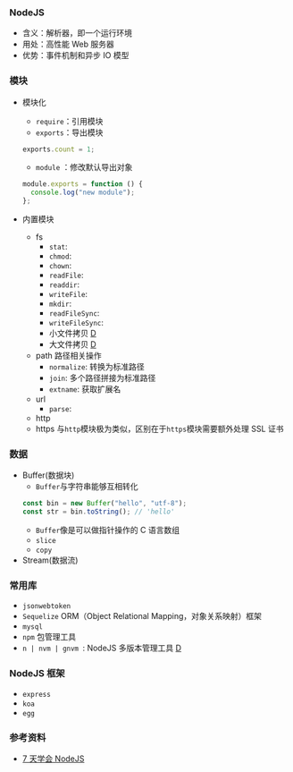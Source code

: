 ### NodeJS

- 含义：解析器，即一个运行环境
- 用处：高性能 Web 服务器
- 优势：事件机制和异步 IO 模型

### 模块

- 模块化

  - `require`：引用模块
  - `exports`：导出模块

  ```js
  exports.count = 1;
  ```

  - `module` ：修改默认导出对象

  ```js
  module.exports = function () {
    console.log("new module");
  };
  ```

- 内置模块
  - fs
    - `stat`:
    - `chmod`:
    - `chown`:
    - `readFile`:
    - `readdir`:
    - `writeFile`:
    - `mkdir`:
    - `readFileSync`:
    - `writeFileSync`:
    - 小文件拷贝 [D](./demos/copy1.js)
    - 大文件拷贝 [D](./demos/copyBig.js)
  - path 路径相关操作
    - `normalize`: 转换为标准路径
    - `join`: 多个路径拼接为标准路径
    - `extname`: 获取扩展名
  - url
    - `parse`:
  - http
  - https 与`http`模块极为类似，区别在于`https`模块需要额外处理 SSL 证书

### 数据

- Buffer(数据块)
  - `Buffer`与字符串能够互相转化
  ```js
  const bin = new Buffer("hello", "utf-8");
  const str = bin.toString(); // 'hello'
  ```
  - `Buffer`像是可以做指针操作的 C 语言数组
  - `slice`
  - `copy`
- Stream(数据流)

### 常用库

- `jsonwebtoken`
- `Sequelize` ORM（Object Relational Mapping，对象关系映射）框架
- `mysql`
- `npm` 包管理工具
- `n | nvm | gnvm `: NodeJS 多版本管理工具 [D](./version-manage.md)

### NodeJS 框架

- `express` 
- `koa`
- `egg`


### 参考资料

- [7 天学会 NodeJS](https://nqdeng.github.io/7-days-nodejs/#7.1)


